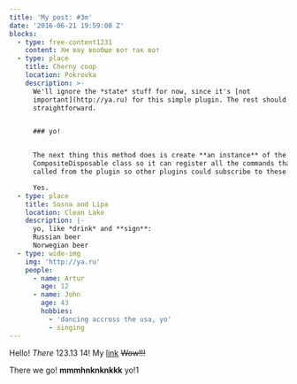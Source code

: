 ```yaml
---
title: 'My post: #3m'
date: '2016-06-21 19:59:00 Z'
blocks:
  - type: free-content1231
    content: Хм вау вообще вот так вот
  - type: place
    title: Cherny coop
    location: Pokrovka
    description: >-
      We'll ignore the *state* stuff for now, since it's [not
      important](http://ya.ru) for this simple plugin. The rest should be fairly
      straightforward.


      ### yo!


      The next thing this method does is create **an instance** of the
      CompositeDisposable class so it can register all the commands that can be
      called from the plugin so other plugins could subscribe to these events.

      Yes.
  - type: place
    title: Sosna and Lipa
    location: Clean Lake
    description: |-
      yo, like *drink* and **sign**:
      Russian beer
      Norwegian beer
  - type: wide-img
    img: 'http://ya.ru'
    people:
      - name: Artur
        age: 12
      - name: John
        age: 43
        hobbies:
          - 'dancing accross the usa, yo'
          - singing
---
```


Hello! *There* 123.13
14! My [link](http://ya.ru)
~~Wow!!!~~

There we go! **mmmhnknknkkk** yo!1